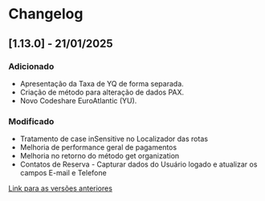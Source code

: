 # Changelog

## [1.13.0] - 21/01/2025

### Adicionado
- Apresentação da Taxa de YQ de forma separada.
- Criação de método para alteração de dados PAX.
- Novo Codeshare EuroAtlantic (YU).

### Modificado
- Tratamento de case inSensitive no Localizador das rotas
- Melhoria de performance geral de pagamentos
- Melhoria no retorno do método get organization
- Contatos de Reserva - Capturar dados do Usuário logado e atualizar os campos E-mail e Telefone

[Link para as versões anteriores](/docs/pt-br/change-log/readme.history.md)
